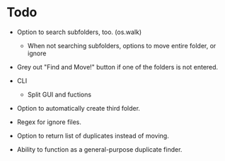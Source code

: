 # Todo

- Option to search subfolders, too. (os.walk)
	- When not searching subfolders, options to move entire folder, or ignore

- Grey out "Find and Move!" button if one of the folders is not entered. 

- CLI
	- Split GUI and fuctions

- Option to automatically create third folder.

- Regex for ignore files. 

- Option to return list of duplicates instead of moving.

- Ability to function as a general-purpose duplicate finder.
